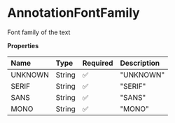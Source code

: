 # AnnotationFontFamily

Font family of the text

**Properties**

| Name    | Type   | Required | Description |
| :------ | :----- | :------- | :---------- |
| UNKNOWN | String | ✅       | "UNKNOWN"   |
| SERIF   | String | ✅       | "SERIF"     |
| SANS    | String | ✅       | "SANS"      |
| MONO    | String | ✅       | "MONO"      |
